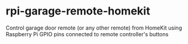# rpi-garage-remote-homekit
Control garage door remote (or any other remote) from HomeKit using Raspberry Pi GPIO pins connected to remote controller's buttons

